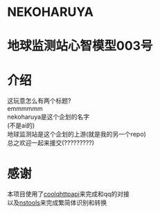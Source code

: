 # NEKOHARUYA
# 地球监测站心智模型003号

介绍
====
这玩意怎么有两个标题? \
emmmmmm \
nekoharuya是这个企划的名字 \
(不是ai的) \
地球监测站是这个企划的上游(就是我的另一个repo) \
总之欢迎一起来援交(?????????)

感谢
====
本项目使用了[coolqhttpapi](https://github.com/richardchien/coolq-http-api)来完成和qq的对接 \
以及[nstools](https://github.com/skydark/nstools)来完成繁简体识别和转换
